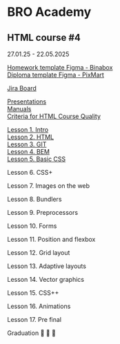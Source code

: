 # BRO Academy 

## HTML course #4

27.01.25 - 22.05.2025

[Homework template Figma - Binabox](https://www.figma.com/design/jqIedRSOsKC20T9QeDDNdL/BinaBox-UI-KIT?m=auto&t=gBzlUoU5MRyDe3QY-6) <br />
[Diploma template Figma - PixMart](https://www.figma.com/design/7HK7TzghZnR3ZhxB18Rrox/PixMart---Website-UI-Figma?node-id=3424-5669&node-type=section&t=fC9uoV5QxDnRSfNo-0)  <br />

[Jira Board](https://bro-academy.atlassian.net/jira/software/projects/BAHC4/boards/5) <br />

[Presentations](presentations) <br />
[Manuals](manuals)  <br />
[Criteria for HTML Course Quality](criteria.md)  <br />

<!-- Lesson 1. Intro -->
[Lesson 1. Intro](lesson-1-intro.md)  <br />
[Lesson 2. HTML](lesson-2-html.md)  <br />
[Lesson 3. GIT](lesson-3-git.md) <br />
[Lesson 4. BEM](lesson-4-bem.md) <br />
[Lesson 5. Basic CSS](lesson-5-css.md) <br />

Lesson 6. CSS+
<!-- [Lesson 6. CSS++] -->
Lesson 7. Images on the web
<!-- [Lesson 7. Images on the web](lesson-5.md) <br /> -->
Lesson 8. Bundlers
<!-- [Lesson 8. Builders] -->
Lesson 9. Preprocessors
<!-- [Lesson 9. Preprocessors] -->
Lesson 10. Forms
<!-- [Lesson 10. Forms](lesson-6.md) <br /> -->
Lesson 11. Position and flexbox
<!-- [Lesson 11. Box model and flexbox](lesson-7.md) <br /> -->
Lesson 12. Grid layout
<!-- [Lesson 12. Grid layout](lesson-8.md) <br /> -->
Lesson 13. Adaptive layouts
<!-- [Lesson 13. Adaptive layout] -->
Lesson 14. Vector graphics
<!-- [Lesson 14. Vector graphics] -->
Lesson 15. CSS++
<!-- [Lesson 15. CSS++](lesson-9.md) <br /> -->
Lesson 16. Animations
<!-- [Lesson 16. Animations](lesson-10.md) <br /> -->
Lesson 17. Pre final
<!-- [Lesson 17. Pre final]() <br /> -->

Graduation :tada: :tada: :tada: <br />
<!-- [Graduation] :tada: :tada: :tada: <br /> -->
